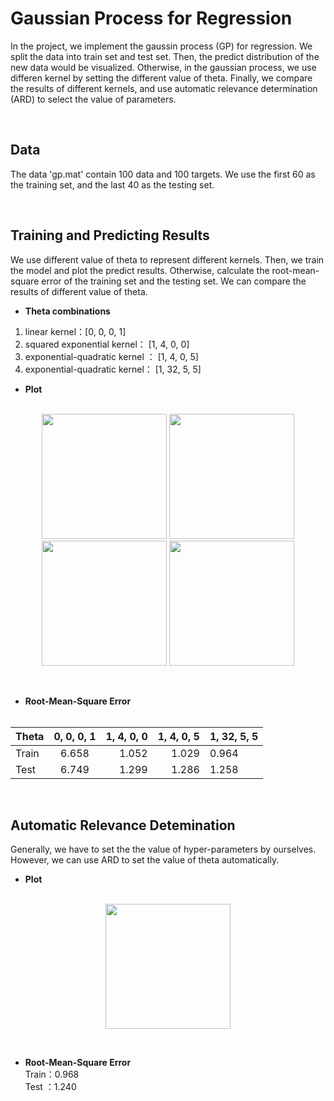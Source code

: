 # Gaussian Process for Regression
In the project, we implement the gaussin process (GP) for regression. We split the data into train set and test set. Then, the predict distribution of the new data would be visualized. Otherwise, in the gaussian process, we use differen kernel by setting the different value of theta. Finally, we compare the results of different kernels, and use automatic relevance determination (ARD) to select the value of parameters. 

&emsp;
## Data
The data 'gp.mat' contain 100 data and 100 targets. We use the first 60 as the training set, and the last 40 as the testing set.

&emsp;
## Training and Predicting Results
We use different value of theta to represent different kernels. Then, we train the model and plot the predict results. Otherwise, calculate the root-mean-square error of the training set and the testing set. We can compare the results of different value of theta.  

* **Theta combinations**
1. linear kernel：[0, 0, 0, 1]
2. squared exponential kernel： [1, 4, 0, 0]
3. exponential-quadratic kernel ： [1, 4, 0, 5]
4. exponential-quadratic kernel： [1, 32, 5, 5]

* **Plot**  
&emsp;
<div align="center">
<img src="https://github.com/sumiianng/image_storage/blob/main/gaussian_process/theta_0.png" height="200px">
<img src="https://github.com/sumiianng/image_storage/blob/main/gaussian_process/theta_1.png" height="200px">
</div>

<div align="center">
<img src="https://github.com/sumiianng/image_storage/blob/main/gaussian_process/theta_2.png" height="200px">
<img src="https://github.com/sumiianng/image_storage/blob/main/gaussian_process/theta_3.png" height="200px">
</div>

&emsp;
* **Root-Mean-Square Error**  
&emsp;

Theta    |  0, 0, 0, 1   |  1, 4, 0, 0   |  1, 4, 0, 5   |  1, 32, 5, 5 
---------|:-------------:|--------------:|--------------:|--------------
Train    |     6.658     |     1.052     |     1.029     |     0.964     
Test     |     6.749     |     1.299     |     1.286     |     1.258     


&emsp;
## Automatic Relevance Detemination
Generally, we have to set the the value of hyper-parameters by ourselves. However, we can use ARD to set the value of theta automatically. 

* **Plot**  
&emsp;
<div align="center">
<img src="https://github.com/sumiianng/image_storage/blob/main/gaussian_process/ARD.png" height="200px">
</div>

&emsp;
* **Root-Mean-Square Error**  
Train：0.968  
Test ：1.240

